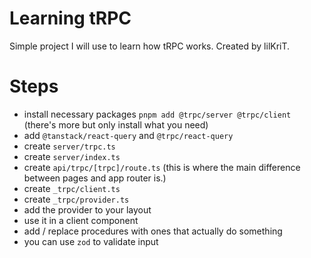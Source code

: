 # Learning tRPC

Simple project I will use to learn how tRPC works.
Created by lilKriT.

# Steps

- install necessary packages `pnpm add @trpc/server @trpc/client` (there's more but only install what you need)
- add `@tanstack/react-query` and `@trpc/react-query`
- create `server/trpc.ts`
- create `server/index.ts`
- create `api/trpc/[trpc]/route.ts` (this is where the main difference between pages and app router is.)
- create `_trpc/client.ts`
- create `_trpc/provider.ts`
- add the provider to your layout
- use it in a client component
- add / replace procedures with ones that actually do something
- you can use `zod` to validate input
